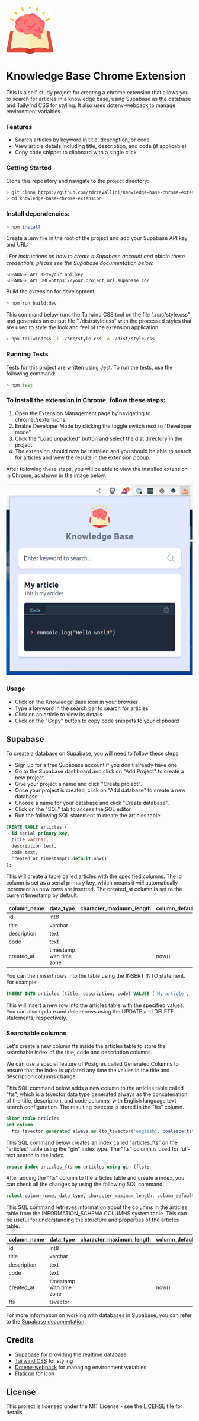 ![](src/icon.png)
# Knowledge Base Chrome Extension
This is a self-study project for creating a chrome extension that allows you to search for articles in a knowledge base, using Supabase as the database and Tailwind CSS for styling. It also uses dotenv-webpack to manage environment variables.


### Features
- Search articles by keyword in title, description, or code
- View article details including title, description, and code (if applicable)
- Copy code snippet to clipboard with a single click


### Getting Started
Clone this repository and navigate to the project directory:

```bash
> git clone https://github.com/tdrcavallini/knowledge-base-chrome-extension.git
> cd knowledge-base-chrome-extension
```


### Install dependencies:
```bash
> npm install
```


Create a .env file in the root of the project and add your Supabase API key and URL:

:information_source: *For instructions on how to create a Supabase account and obtain these credentials, please see the Supabase documentation below.*


    SUPABASE_API_KEY=your_api_key
    SUPABASE_API_URL=https://your_project_url.supabase.co/



Build the extension for development:
```bash
> npm run build:dev
```

This command below runs the Tailwind CSS tool on the file "./src/style.css" and generates an output file "./dist/style.css" with the processed styles that are used to style the look and feel of the extension application.
```bash
> npx tailwindcss -i ./src/style.css -o ./dist/style.css
```

### Running Tests
Tests for this project are written using Jest. To run the tests, use the following command:
```bash
> npm test
```


### To install the extension in Chrome, follow these steps:
1. Open the Extension Management page by navigating to chrome://extensions.
2. Enable Developer Mode by clicking the toggle switch next to "Developer mode".
3. Click the "Load unpacked" button and select the dist directory in the project.
4. The extension should now be installed and you should be able to search for articles and view the results in the extension popup.

After following these steps, you will be able to view the installed extension in Chrome, as shown in the image below.

![](assets/screenshots/chrome-extension-knowledge-base.png)


### Usage
- Click on the Knowledge Base icon in your browser
- Type a keyword in the search bar to search for articles
- Click on an article to view its details
- Click on the "Copy" button to copy code snippets to your clipboard


## Supabase
To create a database on Supabase, you will need to follow these steps:

- Sign up for a free Supabase account if you don't already have one.
- Go to the Supabase dashboard and click on "Add Project" to create a new project.
- Give your project a name and click "Create project".
- Once your project is created, click on "Add database" to create a new database.
- Choose a name for your database and click "Create database".
- Click on the "SQL" tab to access the SQL editor.
- Run the following SQL statement to create the articles table:

```sql
CREATE TABLE articles (
  id serial primary key,
  title varchar,
  description text,
  code text,
  created_at timestamptz default now()
);
```

This will create a table called articles with the specified columns. The id column is set as a serial primary key, which means it will automatically increment as new rows are inserted. The created_at column is set to the current timestamp by default.

| column_name | data_type                | character_maximum_length | column_default | is_nullable |
| ----------- | ------------------------ | ------------------------ | -------------- | ----------- |
| id          | int8                     |                          |                | NO          |
| title       | varchar                  |                          |                | YES         |
| description | text                     |                          |                | YES         |
| code        | text                     |                          |                | YES         |
| created_at  | timestamp with time zone |                          | now()          | YES         |

You can then insert rows into the table using the INSERT INTO statement. For example:
```sql
INSERT INTO articles (title, description, code) VALUES ('My article', 'This is my article', 'console.log("Hello world")');
```

This will insert a new row into the articles table with the specified values. You can also update and delete rows using the UPDATE and DELETE statements, respectively.


### Searchable columns
Let's create a new column fts inside the articles table to store the searchable index of the title, code and description columns.

We can use a special feature of Postgres called Generated Columns to ensure that the index is updated any time the values in the title and description columns change.

This SQL command below adds a new column to the articles table called "fts", which is a tsvector data type generated always as the concatenation of the title, description, and code columns, with English language text search configuration. The resulting tsvector is stored in the "fts" column.
```sql
alter table articles
add column
  fts tsvector generated always as (to_tsvector('english', coalesce(title, '') || ' ' || coalesce(description, '') || ' ' || coalesce(code, '') )) stored;
```

This SQL command below creates an index called "articles_fts" on the "articles" table using the "gin" index type. The "fts" column is used for full-text search in the index.
```sql
create index articles_fts on articles using gin (fts);
```
 
After adding the "fts" column to the articles table and create a index, you can check all the changes by using the following SQL command:
```sql
select column_name, data_type, character_maximum_length, column_default, is_nullable from INFORMATION_SCHEMA.COLUMNS where table_name = 'articles';
```
This SQL command retrieves information about the columns in the articles table from the INFORMATION_SCHEMA.COLUMNS system table. This can be useful for understanding the structure and properties of the articles table.

| column_name | data_type                | character_maximum_length | column_default | is_nullable |
| ----------- | ------------------------ | ------------------------ | -------------- | ----------- |
| id          | int8                     |                          |                | NO          |
| title       | varchar                  |                          |                | YES         |
| description | text                     |                          |                | YES         |
| code        | text                     |                          |                | YES         |
| created_at  | timestamp with time zone |                          | now()          | YES         |
| fts         | tsvector                 |                          |                | YES         |

For more information on working with databases in Supabase, you can refer to the [Supabase documentation](https://supabase.com/docs "Supabase documentation").


## Credits
- [Supabase](https://supabase.io "Supabase") for providing the realtime database
- [Tailwind CSS](https://tailwindcss.com/ "Tailwind CSS") for styling
- [Dotenv-webpack](https://www.npmjs.com/package/dotenv-webpack "Dotenv-webpack") for managing environment variables
- [Flaticon](https://www.flaticon.com/ "Flaticon") for icon



## License
This project is licensed under the MIT License - see the [LICENSE](LICENSE "LICENSE") file for details.
